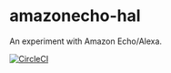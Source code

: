 # amazonecho-hal

An experiment with Amazon Echo/Alexa.

[![CircleCI](https://circleci.com/gh/Tom-Davidson/amazonecho-hal.svg?style=svg)](https://circleci.com/gh/Tom-Davidson/amazonecho-hal)
